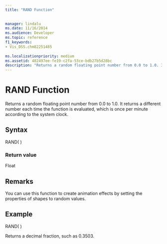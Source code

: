 ```yaml
---
title: "RAND Function"
 
 
manager: lindalu
ms.date: 11/16/2014
ms.audience: Developer
ms.topic: reference
f1_keywords:
- Vis_DSS.chm82251485
 
ms.localizationpriority: medium
ms.assetid: 482497ee-fe19-c2fa-53ce-bdb27b5d28bc
description: "Returns a random floating point number from 0.0 to 1.0. It returns a different number each time the function is evaluated, which is once per minute according to the system clock."
---
```


# RAND Function

Returns a random floating point number from 0.0 to 1.0. It returns a different number each time the function is evaluated, which is once per minute according to the system clock. 
  
## Syntax

RAND( )
  
### Return value

Float
  
## Remarks

You can use this function to create animation effects by setting the properties of shapes to random values.
  
## Example

RAND( ) 
  
Returns a decimal fraction, such as 0.3503. 
  

